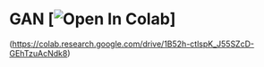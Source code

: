 # GAN [![Open In Colab](https://colab.research.google.com/assets/colab-badge.svg)]
(https://colab.research.google.com/drive/1B52h-ctlspK_J55SZcD-GEhTzuAcNdk8)

